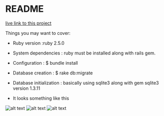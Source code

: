 # README

[live link to this project](http://eloquenceblog.herokuapp.com/)

Things you may want to cover:

* Ruby version :ruby 2.5.0

* System dependencies : ruby must be installed along with rails gem.

* Configuration : $ bundle install

* Database creation : $ rake db:migrate

* Database initialization : basically using sqlite3 along with gem sqlite3 version 1.3.11

* It looks something like this

![alt text](https://github.com/Sharmanidhi989/basic-image-upload/tree/master/screenshot/1.jpg)
![alt text](https://github.com/Sharmanidhi989/basic-image-upload/tree/master/screenshot/2.jpg)
![alt text](https://raw.githubusercontent.com/Sharmanidhi989/basic-image-upload/tree/master/screenshot/2.jpg)
